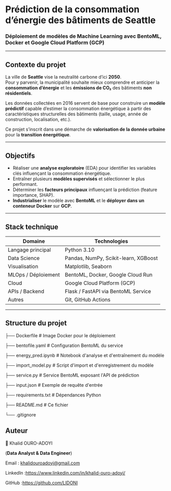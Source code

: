 #  Prédiction de la consommation d’énergie des bâtiments de Seattle  
### Déploiement de modèles de Machine Learning avec **BentoML**, **Docker** et **Google Cloud Platform (GCP)**  

---

##  Contexte du projet  
La ville de **Seattle** vise la neutralité carbone d’ici **2050**.  
Pour y parvenir, la municipalité souhaite mieux comprendre et anticiper la **consommation d’énergie** et les **émissions de CO₂** des bâtiments **non résidentiels**.  

Les données collectées en 2016 servent de base pour construire un **modèle prédictif** capable d’estimer la consommation énergétique à partir des caractéristiques structurelles des bâtiments (taille, usage, année de construction, localisation, etc.).  

Ce projet s’inscrit dans une démarche de **valorisation de la donnée urbaine** pour la **transition énergétique**.

---

##  Objectifs

- Réaliser une **analyse exploratoire** (EDA) pour identifier les variables clés influençant la consommation énergétique.  
- Entraîner plusieurs **modèles supervisés** et sélectionner le plus performant.  
- Déterminer les **facteurs principaux** influençant la prédiction (feature importance, SHAP).  
- **Industrialiser** le modèle avec **BentoML** et le **déployer dans un conteneur Docker** sur **GCP**.  

---

## Stack technique

| Domaine | Technologies |
|----------|---------------|
| Langage principal | Python 3.10 |
| Data Science | Pandas, NumPy, Scikit-learn, XGBoost |
| Visualisation | Matplotlib, Seaborn |
| MLOps / Déploiement | BentoML, Docker, Google Cloud Run |
| Cloud | Google Cloud Platform (GCP) |
| APIs / Backend | Flask / FastAPI via BentoML Service |
| Autres | Git, GitHub Actions |

---

## Structure du projet

├── Dockerfile # Image Docker pour le déploiement

├── bentofile.yaml # Configuration BentoML du service

├── energy_pred.ipynb # Notebook d'analyse et d'entraînement du modèle

├── import_model.py # Script d'import et d'enregistrement du modèle

├── service.py # Service BentoML exposant l'API de prédiction

├── input.json # Exemple de requête d'entrée

├── requirements.txt # Dépendances Python

├── README.md # Ce fichier 

└── .gitignore


## Auteur

👤 Khalid OURO-ADOYI

(**Data Analyst & Data Engineer**) 

Email : khalidouroadoyi@gmail.com

LinkedIn :https://www.linkedin.com/in/khalid-ouro-adoyi/

GitHub :https://github.com/LIDONI
